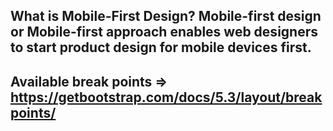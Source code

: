 ## What is Mobile-First Design? Mobile-first design or Mobile-first approach enables web designers to start product design for mobile devices first.

## Available break points => https://getbootstrap.com/docs/5.3/layout/breakpoints/